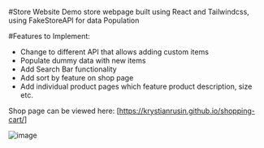 #Store Website
Demo store webpage built using React and Tailwindcss, using FakeStoreAPI for data Population

#Features to Implement:
- Change to different API that allows adding custom items
- Populate dummy data with new items
- Add Search Bar functionality
- Add sort by feature on shop page
- Add individual product pages which feature product description, size etc.

Shop page can be viewed here: [https://krystianrusin.github.io/shopping-cart/]

![image](https://github.com/KrystianRusin/shopping-cart/assets/36743674/afd386ec-9d42-4d30-b317-05f764b19663)

